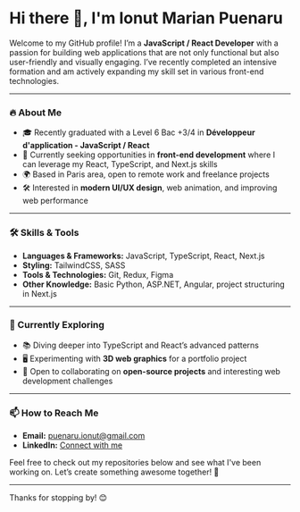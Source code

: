 # Hi there 👋, I'm Ionut Marian Puenaru

Welcome to my GitHub profile! I’m a **JavaScript / React Developer** with a passion for building web applications that are not only functional but also user-friendly and visually engaging. I’ve recently completed an intensive formation and am actively expanding my skill set in various front-end technologies. 

---

### 🔥 About Me
- 🎓 Recently graduated with a Level 6 Bac +3/4 in **Développeur d'application - JavaScript / React**
- 💼 Currently seeking opportunities in **front-end development** where I can leverage my React, TypeScript, and Next.js skills
- 🌍 Based in Paris area, open to remote work and freelance projects
- 🛠️ Interested in **modern UI/UX design**, web animation, and improving web performance

---

### 🛠️ Skills & Tools
- **Languages & Frameworks:** JavaScript, TypeScript, React, Next.js
- **Styling:** TailwindCSS, SASS
- **Tools & Technologies:** Git, Redux, Figma
- **Other Knowledge:** Basic Python, ASP.NET, Angular, project structuring in Next.js

---

### 🌱 Currently Exploring
- 📚 Diving deeper into TypeScript and React’s advanced patterns
- 🖥️ Experimenting with **3D web graphics** for a portfolio project
- 💬 Open to collaborating on **open-source projects** and interesting web development challenges

---

### 📫 How to Reach Me
- **Email:** puenaru.ionut@gmail.com
- **LinkedIn:** [Connect with me](https://www.linkedin.com/in/puenaruionut)
  
Feel free to check out my repositories below and see what I've been working on. Let’s create something awesome together! 🚀

---

Thanks for stopping by! 😊


<!--
**PuenaruIonutMarian/puenaruionutmarian** is a ✨ _special_ ✨ repository because its `README.md` (this file) appears on your GitHub profile.

Here are some ideas to get you started:

- 🔭 I’m currently working on ...
- 🌱 I’m currently learning ...
- 👯 I’m looking to collaborate on ...
- 🤔 I’m looking for help with ...
- 💬 Ask me about ...
- 📫 How to reach me: ...
- 😄 Pronouns: ...
- ⚡ Fun fact: ...
-->
